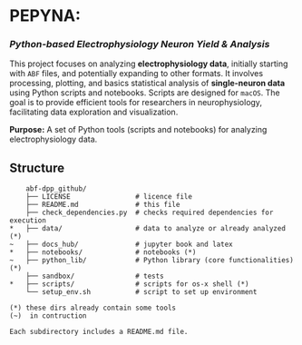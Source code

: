 # PEPYNA: 

### *Python-based Electrophysiology Neuron Yield & Analysis*


This project focuses on analyzing **electrophysiology data**, initially starting with `ABF` files, and potentially expanding to other formats. It involves processing, plotting, and basics statistical analysis of **single-neuron data** using Python scripts and notebooks. Scripts are designed for `macOS`. The goal is to provide efficient tools for researchers in neurophysiology, facilitating data exploration and visualization.



**Purpose:** 
A set of Python tools (scripts and notebooks) for analyzing electrophysiology data.

## Structure

```
   	abf-dpp_github/
   	├── LICENSE                # licence file
   	├── README.md              # this file
   	├── check_dependencies.py  # checks required dependencies for execution
*  	├── data/                  # data to analyze or already analyzed (*)
~ 	├── docs_hub/              # jupyter book and latex 
*  	├── notebooks/             # notebooks (*)
~ 	├── python_lib/            # Python library (core functionalities) (*)
   	├── sandbox/               # tests
*  	├── scripts/               # scripts for os-x shell (*)
   	└── setup_env.sh           # script to set up environment

(*) these dirs already contain some tools 
(~)	 in contruction
    
Each subdirectory includes a README.md file.

```

